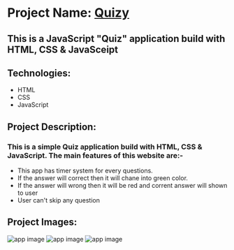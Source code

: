 # Project Name: [Quizy](https://js-quickquiz.netlify.app)

## This is a JavaScript "Quiz" application build with HTML, CSS & JavaSceipt

## Technologies:
- HTML
- CSS
- JavaScript

## Project Description:
### This is a simple Quiz application build with HTML, CSS & JavaScript. The main features of this website are:-
- This app has timer system for every questions.
- If the answer will correct then it will chane into green color.
- If the answer will wrong then it will be red and corrent answer will shown to user
- User can't skip any question

## Project Images:
![app image](https://i.ibb.co/qs4HCtt/rules.png)
![app image](https://i.ibb.co/hgG0CxL/questions.png)
![app image](https://i.ibb.co/7rp0dsz/result.png)
